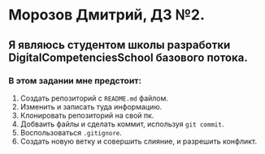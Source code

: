 # Морозов Дмитрий, ДЗ №2.
## Я являюсь студентом школы разработки DigitalCompetenciesSchool базового потока.
### В этом задании мне предстоит:
1. Создать репозиторий с `README.md` файлом.
2. Изменить и записать туда информацию.
3. Клонировать репозиторий на свой пк.
4. Добваить файлы и сделать коммит, используя `git commit`.
5. Воспользоваться `.gitignore`.
6. Создать новую ветку и совершить слияние, и разрешить конфликт.
